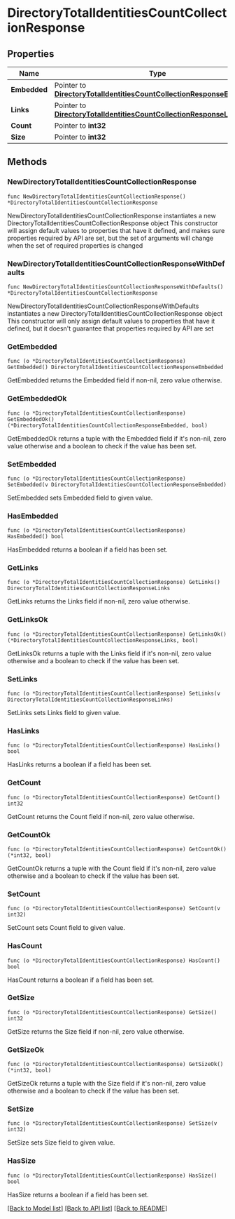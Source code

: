 # DirectoryTotalIdentitiesCountCollectionResponse

## Properties

Name | Type | Description | Notes
------------ | ------------- | ------------- | -------------
**Embedded** | Pointer to [**DirectoryTotalIdentitiesCountCollectionResponseEmbedded**](DirectoryTotalIdentitiesCountCollectionResponseEmbedded.md) |  | [optional] 
**Links** | Pointer to [**DirectoryTotalIdentitiesCountCollectionResponseLinks**](DirectoryTotalIdentitiesCountCollectionResponseLinks.md) |  | [optional] 
**Count** | Pointer to **int32** |  | [optional] 
**Size** | Pointer to **int32** |  | [optional] 

## Methods

### NewDirectoryTotalIdentitiesCountCollectionResponse

`func NewDirectoryTotalIdentitiesCountCollectionResponse() *DirectoryTotalIdentitiesCountCollectionResponse`

NewDirectoryTotalIdentitiesCountCollectionResponse instantiates a new DirectoryTotalIdentitiesCountCollectionResponse object
This constructor will assign default values to properties that have it defined,
and makes sure properties required by API are set, but the set of arguments
will change when the set of required properties is changed

### NewDirectoryTotalIdentitiesCountCollectionResponseWithDefaults

`func NewDirectoryTotalIdentitiesCountCollectionResponseWithDefaults() *DirectoryTotalIdentitiesCountCollectionResponse`

NewDirectoryTotalIdentitiesCountCollectionResponseWithDefaults instantiates a new DirectoryTotalIdentitiesCountCollectionResponse object
This constructor will only assign default values to properties that have it defined,
but it doesn't guarantee that properties required by API are set

### GetEmbedded

`func (o *DirectoryTotalIdentitiesCountCollectionResponse) GetEmbedded() DirectoryTotalIdentitiesCountCollectionResponseEmbedded`

GetEmbedded returns the Embedded field if non-nil, zero value otherwise.

### GetEmbeddedOk

`func (o *DirectoryTotalIdentitiesCountCollectionResponse) GetEmbeddedOk() (*DirectoryTotalIdentitiesCountCollectionResponseEmbedded, bool)`

GetEmbeddedOk returns a tuple with the Embedded field if it's non-nil, zero value otherwise
and a boolean to check if the value has been set.

### SetEmbedded

`func (o *DirectoryTotalIdentitiesCountCollectionResponse) SetEmbedded(v DirectoryTotalIdentitiesCountCollectionResponseEmbedded)`

SetEmbedded sets Embedded field to given value.

### HasEmbedded

`func (o *DirectoryTotalIdentitiesCountCollectionResponse) HasEmbedded() bool`

HasEmbedded returns a boolean if a field has been set.

### GetLinks

`func (o *DirectoryTotalIdentitiesCountCollectionResponse) GetLinks() DirectoryTotalIdentitiesCountCollectionResponseLinks`

GetLinks returns the Links field if non-nil, zero value otherwise.

### GetLinksOk

`func (o *DirectoryTotalIdentitiesCountCollectionResponse) GetLinksOk() (*DirectoryTotalIdentitiesCountCollectionResponseLinks, bool)`

GetLinksOk returns a tuple with the Links field if it's non-nil, zero value otherwise
and a boolean to check if the value has been set.

### SetLinks

`func (o *DirectoryTotalIdentitiesCountCollectionResponse) SetLinks(v DirectoryTotalIdentitiesCountCollectionResponseLinks)`

SetLinks sets Links field to given value.

### HasLinks

`func (o *DirectoryTotalIdentitiesCountCollectionResponse) HasLinks() bool`

HasLinks returns a boolean if a field has been set.

### GetCount

`func (o *DirectoryTotalIdentitiesCountCollectionResponse) GetCount() int32`

GetCount returns the Count field if non-nil, zero value otherwise.

### GetCountOk

`func (o *DirectoryTotalIdentitiesCountCollectionResponse) GetCountOk() (*int32, bool)`

GetCountOk returns a tuple with the Count field if it's non-nil, zero value otherwise
and a boolean to check if the value has been set.

### SetCount

`func (o *DirectoryTotalIdentitiesCountCollectionResponse) SetCount(v int32)`

SetCount sets Count field to given value.

### HasCount

`func (o *DirectoryTotalIdentitiesCountCollectionResponse) HasCount() bool`

HasCount returns a boolean if a field has been set.

### GetSize

`func (o *DirectoryTotalIdentitiesCountCollectionResponse) GetSize() int32`

GetSize returns the Size field if non-nil, zero value otherwise.

### GetSizeOk

`func (o *DirectoryTotalIdentitiesCountCollectionResponse) GetSizeOk() (*int32, bool)`

GetSizeOk returns a tuple with the Size field if it's non-nil, zero value otherwise
and a boolean to check if the value has been set.

### SetSize

`func (o *DirectoryTotalIdentitiesCountCollectionResponse) SetSize(v int32)`

SetSize sets Size field to given value.

### HasSize

`func (o *DirectoryTotalIdentitiesCountCollectionResponse) HasSize() bool`

HasSize returns a boolean if a field has been set.


[[Back to Model list]](../README.md#documentation-for-models) [[Back to API list]](../README.md#documentation-for-api-endpoints) [[Back to README]](../README.md)


